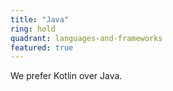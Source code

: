 ```yaml
---
title: "Java"
ring: hold
quadrant: languages-and-frameworks
featured: true
---
```


We prefer Kotlin over Java.